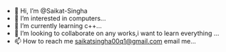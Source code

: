- 👋 Hi, I’m @Saikat-Singha
- 👀 I’m interested in computers...
- 🌱 I’m currently learning c++...
- 💞️ I’m looking to collaborate on any works,i want to learn everything ...
- 📫 How to reach me saikatsingha00q1@gmail.com email me...

<!---
Saikat-Singha/Saikat-Singha is a ✨ special ✨ repository because its `README.md` (this file) appears on your GitHub profile.
You can click the Preview link to take a look at your changes.
--->
